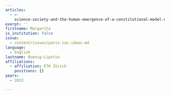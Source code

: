 ```yaml
---
articles:
  - >-
    science-society-and-the-human-emergence-of-a-constitutional-model-of-the-human-in-1980s-sts
exerpt: ''
firstname: Margarita
is_institution: false
issue:
  - content/issues/paris-ias-ideas.md
language:
  - English
lastname: Boenig-Lipstin
affiliations:
  - affiliation: ETH Zürich
    positions: []
years:
  - 2023

---
```


